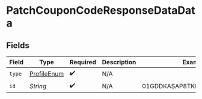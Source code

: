 # PatchCouponCodeResponseDataData


## Fields

| Field                                                 | Type                                                  | Required                                              | Description                                           | Example                                               |
| ----------------------------------------------------- | ----------------------------------------------------- | ----------------------------------------------------- | ----------------------------------------------------- | ----------------------------------------------------- |
| `type`                                                | [ProfileEnum](../../models/components/ProfileEnum.md) | :heavy_check_mark:                                    | N/A                                                   |                                                       |
| `id`                                                  | *String*                                              | :heavy_check_mark:                                    | N/A                                                   | 01GDDKASAP8TKDDA2GRZDSVP4H                            |